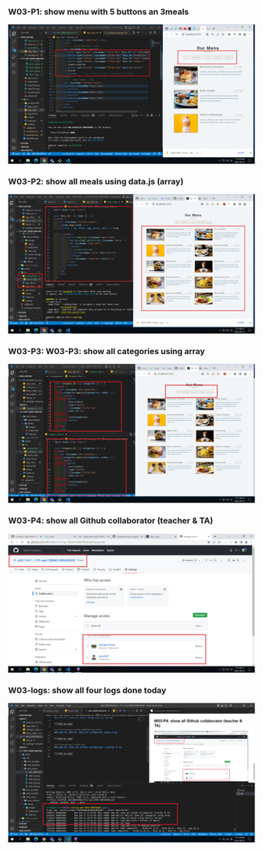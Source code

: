 ### W03-P1: show menu with 5 buttons an 3meals

![](w03-p1.png)

### W03-P2: show all meals using data.js (array)

![](w03-p2.png)

### W03-P3: W03-P3: show all categories using array

![](w03-p3.png)

### W03-P4: show all Github collaborator (teacher & TA)

![](w03-p4.png)

### W03-logs: show all four logs done today

![](w03-logs.png)
